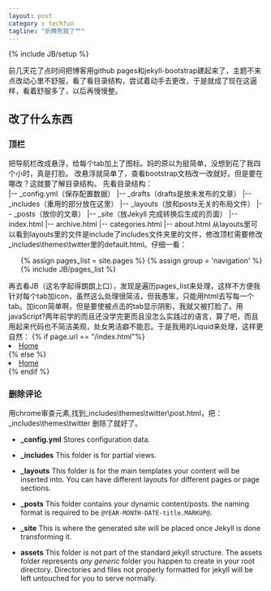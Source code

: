 ```yaml
---
layout: post
category : techfun
tagline: "折腾死我了艹"
---
```

{% include JB/setup %}

前几天花了点时间把博客用github pages和jekyll-bootstrap建起来了，主题不来点改动心里不舒服，看了看目录结构，尝试着动手去更改，于是就成了现在这逼样，看着舒服多了，以后再慢慢整。

## 改了什么东西

### 顶栏

把导航栏改成悬浮，给每个tab加上了图标。妈的原以为挺简单，没想到花了我四个小时，真是打脸。
改悬浮就简单了，查看bootstrap文档改一改就好。但是要在哪改？这就要了解目录结构。
先看目录结构：    
    |-- _config.yml（保存配置数据）
    |-- _drafts（drafts是放未发布的文章）
    |-- _includes（重用的部分放在这里）
    |-- _layouts（放和posts无关的布局文件）
    |-- _posts（放你的文章）
    |-- _site（放Jekyll 完成转换后生成的页面）
    |-- index.html
    |-- archive.html
    |-- categories.html
    |-- about.html
从layouts里可以看到layouts里的文件是include了includes文件夹里的文件，修改顶栏需要修改\_includes\themes\twitter里的default.html。仔细一看：
<ul class="nav">
  {% assign pages_list = site.pages %}
  {% assign group = 'navigation' %}
  {% include JB/pages_list %}
</ul>
再去看JB（这名字起得朗朗上口），发现是遍历pages_list来处理，这样不方便我针对每个tab加icon，虽然这么处理很简洁，但我愚笨，只能用html去写每一个tab。加icon简单啊，但是要使被点击的tab显示阴影，我就又被打脸了。用javaScript?两年前学的而且还没学完更而且没怎么实践过的语言，算了吧，而且用起来代码也不简洁美观，处女男洁癖不能忍。于是我用的Liquid来处理，这样更自然：
{% if page.url ==  "/index.html"%}
  <li class="active"><a href="{{ HOME_PATH }}"><i class="icon-home"></i>Home</a></li>
{% else %}
  <li ><a href="{{ HOME_PATH }}"><i class="icon-home"></i>Home</a></li>
{% endif %}

### 删除评论
用chrome审查元素,找到\_includes\themes\twitter\post.html，把：
\_includes\themes\twitter
删除了就好了。


- **\_config.yml**
	Stores configuration data.

- **\_includes**
	This folder is for partial views.

- **\_layouts**
	This folder is for the main templates your content will be inserted into.
	You can have different layouts for different pages or page sections.

- **\_posts**
	This folder contains your dynamic content/posts.
	the naming format is required to be `@YEAR-MONTH-DATE-title.MARKUP@`.

- **\_site**
	This is where the generated site will be placed once Jekyll is done transforming it.

- **assets**
	This folder is not part of the standard jekyll structure.
	The assets folder represents _any generic_ folder you happen to create in your root directory.
	Directories and files not properly formatted for jekyll will be left untouched for you to serve normally.

